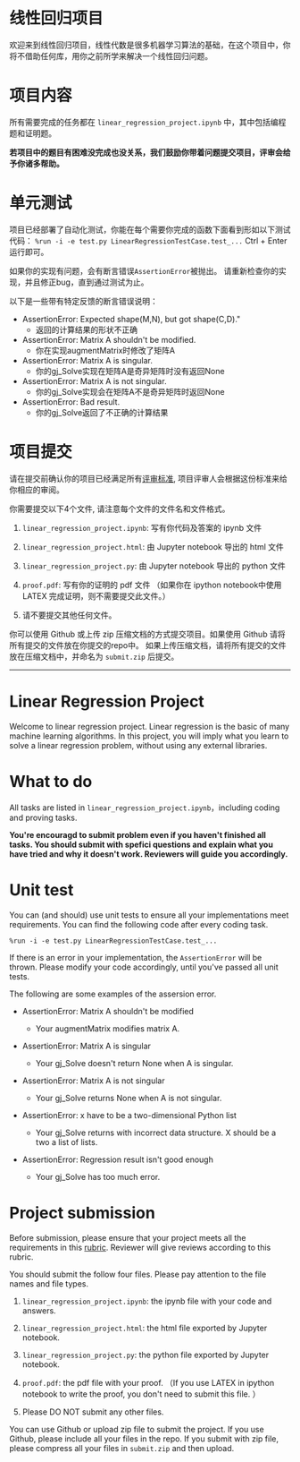 # 线性回归项目

欢迎来到线性回归项目，线性代数是很多机器学习算法的基础，在这个项目中，你将不借助任何库，用你之前所学来解决一个线性回归问题。

# 项目内容
所有需要完成的任务都在 `linear_regression_project.ipynb` 中，其中包括编程题和证明题。

**若项目中的题目有困难没完成也没关系，我们鼓励你带着问题提交项目，评审会给予你诸多帮助。**


# 单元测试
项目已经部署了自动化测试，你能在每个需要你完成的函数下面看到形如以下测试代码：
`%run -i -e test.py LinearRegressionTestCase.test_...`
Ctrl + Enter 运行即可。

如果你的实现有问题，会有断言错误`AssertionError`被抛出。
请重新检查你的实现，并且修正bug，直到通过测试为止。

以下是一些带有特定反馈的断言错误说明：

- AssertionError: Expected shape(M,N), but got shape(C,D)."
  + 返回的计算结果的形状不正确
- AssertionError: Matrix A shouldn't be modified.
  + 你在实现augmentMatrix时修改了矩阵A
- AssertionError: Matrix A is singular.
  + 你的gj_Solve实现在矩阵A是奇异矩阵时没有返回None
- AssertionError: Matrix A is not singular.
  + 你的gj_Solve实现会在矩阵A不是奇异矩阵时返回None
- AssertionError: Bad result.
  + 你的gj_Solve返回了不正确的计算结果

# 项目提交
请在提交前确认你的项目已经满足所有[评审标准](https://review.udacity.com/#!/rubrics/871/view), 项目评审人会根据这份标准来给你相应的审阅。

你需要提交以下4个文件, 请注意每个文件的文件名和文件格式。

1. `linear_regression_project.ipynb`: 写有你代码及答案的  ipynb 文件

3. `linear_regression_project.html`: 由 Jupyter notebook 导出的 html 文件

3. `linear_regression_project.py`: 由 Jupyter notebook 导出的 python 文件

2. `proof.pdf`: 写有你的证明的 pdf 文件 （如果你在 ipython notebook中使用 LATEX 完成证明，则不需要提交此文件。）

5. 请不要提交其他任何文件。

你可以使用 Github 或上传 zip 压缩文档的方式提交项目。如果使用 Github 请将所有提交的文件放在你提交的repo中。 如果上传压缩文档，请将所有提交的文件放在压缩文档中，并命名为 `submit.zip` 后提交。

--- 

# Linear Regression Project

Welcome to linear regression project.  Linear regression is the basic of many machine learning algorithms. In this project, you will imply what you learn to solve a linear regression problem, without using any external libraries. 

# What to do
All tasks are listed in  `linear_regression_project.ipynb`，including coding and proving tasks.

**You're encouragd to submit problem even if you haven't finished all tasks. You should submit with spefici questions and explain what you have tried and why it doesn't work. Reviewers will guide you accordingly.**


# Unit test
You can (and should) use unit tests to ensure all your implementations meet requirements. You can find the following code after every coding task. 

`%run -i -e test.py LinearRegressionTestCase.test_...`

If there is an error in your implementation, the `AssertionError` will be thrown. Please modify your code accordingly, until you've passed all unit tests.

The following are some examples of the assersion error. 

- AssertionError: Matrix A shouldn't be modified
  + Your augmentMatrix modifies matrix A. 
  
- AssertionError: Matrix A is singular
  + Your gj_Solve doesn't return None when A is singular. 
- AssertionError: Matrix A is not singular
  + Your gj_Solve returns None when A is not singular.
- AssertionError: x have to be a two-dimensional Python list
  + Your gj_Solve returns with incorrect data structure. X should be a two a list of lists. 

- AssertionError: Regression result isn't good enough
  + Your gj_Solve has too much error. 

# Project submission
Before submission, please ensure that your project meets all the requirements in this [rubric](https://review.udacity.com/#!/rubrics/854/view). Reviewer will give reviews according to this rubric.

You should submit the follow four files. Please pay attention to the file names and file types. 

1. `linear_regression_project.ipynb`: the ipynb file with your code and answers. 

3. `linear_regression_project.html`: the html file exported by Jupyter notebook.

3. `linear_regression_project.py`: the python file exported by Jupyter notebook.

2. `proof.pdf`: the pdf file with your proof. （If you use LATEX in ipython notebook to write the proof, you don't need to submit this file. ）

5. Please DO NOT submit any other files.

You can use Github or upload zip file to submit the project. If you use Github, please include all your files in the repo. If you submit with zip file, please compress all your files in `submit.zip` and then upload. 